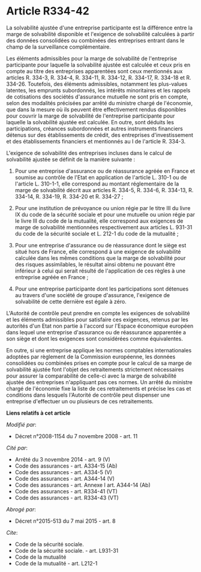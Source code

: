 # Article R334-42

La solvabilité ajustée d'une entreprise participante est la différence entre la marge de solvabilité disponible et l'exigence
de solvabilité calculées à partir des données consolidées ou combinées des entreprises entrant dans le champ de la
surveillance complémentaire. 

Les éléments admissibles pour la marge de solvabilité de l'entreprise participante pour laquelle la solvabilité ajustée est
calculée et ceux pris en compte au titre des entreprises apparentées sont ceux mentionnés aux articles R. 334-3, R. 334-4, R.
334-11, R. 334-12, R. 334-17, R. 334-18 et R. 334-26. Toutefois, des éléments admissibles, notamment les plus-values
latentes, les emprunts subordonnés, les intérêts minoritaires et les rappels de cotisations des sociétés d'assurance mutuelle
ne sont pris en compte, selon des modalités précisées par arrêté du ministre chargé de l'économie, que dans la mesure où ils
peuvent être effectivement rendus disponibles pour couvrir la marge de solvabilité de l'entreprise participante pour laquelle
la solvabilité ajustée est calculée. En outre, sont déduits les participations, créances subordonnées et autres instruments
financiers détenus sur des établissements de crédit, des entreprises d'investissement et des établissements financiers et
mentionnés au I de l'article R. 334-3. 

L'exigence de solvabilité des entreprises incluses dans le calcul de solvabilité ajustée se définit de la manière suivante : 

1. Pour une entreprise d'assurance ou de réassurance agréée en France et soumise au contrôle de l'Etat en application de
l'article L. 310-1 ou de l'article L. 310-1-1, elle correspond au montant réglementaire de la marge de solvabilité décrit aux
articles R. 334-5, R. 334-6, R. 334-13, R. 334-14, R. 334-19, R. 334-20 et R. 334-27 ; 

2. Pour une institution de prévoyance ou union régie par le titre III du livre IX du code de la sécurité sociale et pour une
mutuelle ou union régie par le livre III du code de la mutualité, elle correspond aux exigences de marge de solvabilité
mentionnées respectivement aux articles L. 931-31 du code de la sécurité sociale et L. 212-1 du code de la mutualité ; 

3. Pour une entreprise d'assurance ou de réassurance dont le siège est situé hors de France, elle correspond à une exigence
de solvabilité calculée dans les mêmes conditions que la marge de solvabilité pour des risques assimilables, le résultat
ainsi obtenu ne pouvant être inférieur à celui qui serait résulté de l'application de ces règles à une entreprise agréée en
France ; 

4. Pour une entreprise participante dont les participations sont détenues au travers d'une société de groupe d'assurance,
l'exigence de solvabilité de cette dernière est égale à zéro. 

L'Autorité de contrôle peut prendre en compte les exigences de solvabilité et les éléments admissibles pour satisfaire ces
exigences, retenus par les autorités d'un Etat non partie à l'accord sur l'Espace économique européen dans lequel une
entreprise d'assurance ou de réassurance apparentée a son siège et dont les exigences sont considérées comme équivalentes. 

En outre, si une entreprise applique les normes comptables internationales adoptées par règlement de la Commission
européenne, les données consolidées ou combinées prises en compte pour le calcul de sa marge de solvabilité ajustée font
l'objet des retraitements strictement nécessaires pour assurer la comparabilité de celle-ci avec la marge de solvabilité
ajustée des entreprises n'appliquant pas ces normes. Un arrêté du ministre chargé de l'économie fixe la liste de ces
retraitements et précise les cas et conditions dans lesquels l'Autorité de contrôle peut dispenser une entreprise d'effectuer
un ou plusieurs de ces retraitements.

**Liens relatifs à cet article**

_Modifié par_:

  - Décret n°2008-1154 du 7 novembre 2008 - art. 11

_Cité par_:

  - Arrêté du 3 novembre 2014 - art. 9 (V)
  - Code des assurances - art. A334-15 (Ab)
  - Code des assurances - art. A334-5 (V)
  - Code des assurances - art. A344-14 (V)
  - Code des assurances - art. Annexe I art. A344-14 (Ab)
  - Code des assurances - art. R334-41 (VT)
  - Code des assurances - art. R334-43 (VT)

_Abrogé par_:

  - Décret n°2015-513 du 7 mai 2015 - art. 8

_Cite_:

  - Code de la sécurité sociale.
  - Code de la sécurité sociale. - art. L931-31
  - Code de la mutualité
  - Code de la mutualité - art. L212-1
